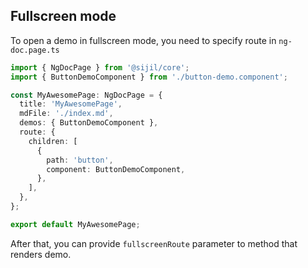## Fullscreen mode

To open a demo in fullscreen mode, you need to specify route in `ng-doc.page.ts`

```typescript name="ng-doc.page.ts" {8-13}
import { NgDocPage } from '@sijil/core';
import { ButtonDemoComponent } from './button-demo.component';

const MyAwesomePage: NgDocPage = {
  title: 'MyAwesomePage',
  mdFile: './index.md',
  demos: { ButtonDemoComponent },
  route: {
    children: [
      {
        path: 'button',
        component: ButtonDemoComponent,
      },
    ],
  },
};

export default MyAwesomePage;
```

After that, you can provide `fullscreenRoute` parameter to method that renders demo.
